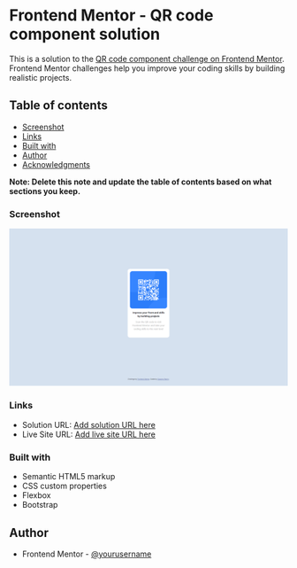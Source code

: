 # Frontend Mentor - QR code component solution

This is a solution to the [QR code component challenge on Frontend Mentor](https://www.frontendmentor.io/challenges/qr-code-component-iux_sIO_H). Frontend Mentor challenges help you improve your coding skills by building realistic projects. 

## Table of contents

  - [Screenshot](#screenshot)
  - [Links](#links)
  - [Built with](#built-with)
- [Author](#author)
- [Acknowledgments](#acknowledgments)

**Note: Delete this note and update the table of contents based on what sections you keep.**


### Screenshot

![](images/screen.png)

### Links

- Solution URL: [Add solution URL here](https://giacomopaolini1.github.io/qr-code-component-main/)
- Live Site URL: [Add live site URL here](https://giacomopaolini1.github.io/qr-code-component-main/)

### Built with

- Semantic HTML5 markup
- CSS custom properties
- Flexbox
- Bootstrap

## Author

- Frontend Mentor - [@yourusername](https://www.frontendmentor.io/profile/giacomopaolini1)
